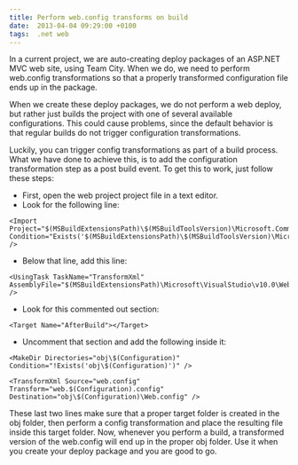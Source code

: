 ```yaml
---
title: Perform web.config transforms on build
date:  2013-04-04 09:29:00 +0100
tags:  .net web
---
```


In a current project, we are auto-creating deploy packages of an ASP.NET MVC web
site, using Team City. When we do, we need to perform web.config transformations
so that a properly transformed configuration file ends up in the package.

When we create these deploy packages, we do not perform a web deploy, but rather
just builds the project with one of several available configurations. This could
cause problems, since the default behavior is that regular builds do not trigger
configuration transformations.

Luckily, you can trigger config transformations as part of a build process. What
we have done to achieve this, is to add the configuration transformation step as
a post build event. To get this to work, just follow these steps:

* First, open the web project project file in a text editor.
* Look for the following line:

```
<Import Project="$(MSBuildExtensionsPath)\$(MSBuildToolsVersion)\Microsoft.Common.props" Condition="Exists('$(MSBuildExtensionsPath)\$(MSBuildToolsVersion)\Microsoft.Common.props')" />
```

* Below that line, add this line: 

```
<UsingTask TaskName="TransformXml" AssemblyFile="$(MSBuildExtensionsPath)\Microsoft\VisualStudio\v10.0\Web\Microsoft.Web.Publishing.Tasks.dll" />
```

* Look for this commented out section:

```
<Target Name="AfterBuild"></Target>
```

* Uncomment that section and add the following inside it:

```
<MakeDir Directories="obj\$(Configuration)" Condition="!Exists('obj\$(Configuration)')" />
```

```
<TransformXml Source="web.config" Transform="web.$(Configuration).config" Destination="obj\$(Configuration)\Web.config" />
```

These last two lines make sure that a proper target folder is created in the obj
folder, then perform a config transformation and place the resulting file inside
this target folder. Now, whenever you perform a build, a transformed version of
the web.config will end up in the proper obj folder. Use it when you create your
deploy package and you are good to go.